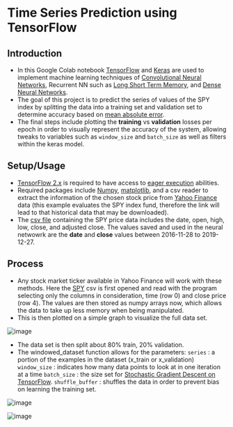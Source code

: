 # Time Series Prediction using TensorFlow

## Introduction
* In this Google Colab notebook [TensorFlow](https://www.tensorflow.org/) and [Keras](https://keras.io/) are used to implement machine learning techniques of [Convolutional Neural Networks](https://www.tensorflow.org/tutorials/images/cnn), Recurrent NN such as [Long Short Term Memory](https://www.tensorflow.org/api_docs/python/tf/keras/layers/LSTM?version=stable), and [Dense Neural Networks](https://www.tensorflow.org/api_docs/python/tf/keras/layers/Dense?version=stable).
* The goal of this project is to predict the series of values of the SPY index by splitting the data into a training set and validation set to determine accuracy based on [mean absolute error](https://www.tensorflow.org/api_docs/python/tf/compat/v1/metrics/mean_absolute_error).
* The final steps include plotting the **training** vs **validation** losses per epoch in order to visually represent the accuracy of the system, allowing tweaks to variables such as `window_size` and `batch_size` as well as filters within the keras model. 

## Setup/Usage
* [TensorFlow 2.x](https://www.tensorflow.org/guide/effective_tf2) is required to have access to [eager execution](https://www.tensorflow.org/guide/eager) abilities.
* Required packages include [Numpy](https://numpy.org/), [matplotlib](https://matplotlib.org/), and a csv reader to extract the information of the chosen stock price from [Yahoo Finance](https://finance.yahoo.com/quote/SPY/history?p=SPY) data (this example evaluates the SPY index fund, therefore the link will lead to that historical data that may be downloaded). 
* The [csv file](https://github.com/tenaciousR/Time_Series_Prediction_TF/blob/master/spy.csv) containing the SPY price data includes the date, open, high, low, close, and adjusted close. The values saved and used in the neural netwowrk are the **date** and **close** values between 2016-11-28 to 2019-12-27.

## Process

* Any stock market ticker available in Yahoo Finance will work with these methods. Here the [SPY](https://github.com/tenaciousR/Time_Series_Prediction_TF/blob/master/spy.csv) csv is first opened and read with the program selecting only the columns in consideration, time (row 0) and close price (row 4). The values are then stored as numpy arrays now, which allows the data to take up less memory when being manipulated.
* This is then plotted on a simple graph to visualize the full data set. 
 
![image](https://user-images.githubusercontent.com/55423732/71840325-1d658000-308b-11ea-982e-4e2b091510f7.png)

* The data set is then split about 80% train, 20% validation. 
* The windowed_dataset function allows for the parameters:
`series` : a portion of the examples in the dataset (x_train or x_validation)
`window_size` : indicates how many data points to look at in one iteration at a time
`batch_size` : the size set for [Stochastic Gradient Descent on TensorFlow](https://www.tensorflow.org/probability/api_docs/python/tfp/optimizer/VariationalSGD).
`shuffle_buffer` : shuffles the data in order to prevent bias on learning the training set.

![image](https://user-images.githubusercontent.com/55423732/71840351-29e9d880-308b-11ea-80d7-dd5a1f8a573e.png)

![image](https://user-images.githubusercontent.com/55423732/71840369-353d0400-308b-11ea-90a7-53bdaac15e09.png)
